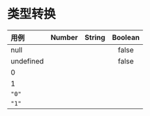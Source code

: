 # 类型转换

| 用例 | Number | String | Boolean |
| :--- | :---: | :---: | :---: |
| null |  |  | false |
| undefined |  |  | false |
| 0 |  |  |  |
| 1 |  |  |  |
| `"0"` |  |  |  |
| `"1"` |  |  |  |


